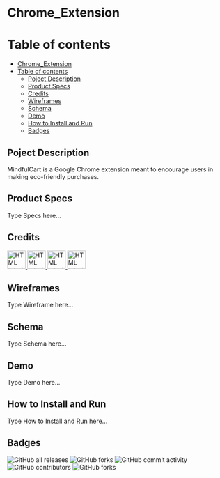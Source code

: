 # Chrome_Extension 

# Table of contents
- [Chrome\_Extension](#chrome_extension)
- [Table of contents](#table-of-contents)
  - [Poject Description ](#poject-description-)
  - [Product Specs ](#product-specs-)
  - [Credits ](#credits-)
  - [Wireframes ](#wireframes-)
  - [Schema ](#schema-)
  - [Demo ](#demo-)
  - [How to Install and Run ](#how-to-install-and-run-)
  - [Badges ](#badges-)

## Poject Description <a name="Description"></a>
MindfulCart is a Google Chrome extension meant to encourage users in making eco-friendly purchases.

## Product Specs <a name="Specs"></a>
Type Specs here...

## Credits <a name="team"></a>
<a href="https://github.com/TibaAlanssari">
  <img src="https://avatars.githubusercontent.com/u/55297857?v=4" alt="HTML tutorial" style="width:42px;height:42px;">
</a> 
<a href="https://https://github.com/Commando-Brando">
  <img src="https://avatars.githubusercontent.com/u/60548867?v=4" alt="HTML tutorial" style="width:42px;height:42px;">
</a> 
<a href="https://github.com/ecalde">
  <img src="https://avatars.githubusercontent.com/u/80291680?v=4" alt="HTML tutorial" style="width:42px;height:42px;">
</a> 
<a href="https://github.com/wgalindo1453">

  <img src="https://avatars.githubusercontent.com/u/37806859?v=4" alt="HTML tutorial" style="width:42px;height:42px;">
</a> 

## Wireframes <a name="wireframe"></a>
Type Wireframe here...

## Schema <a name="schema"></a>
Type Schema here...

## Demo <a name="demo"></a>
Type Demo here...

## How to Install and Run <a name="install"></a>
Type How to Install and Run here...

## Badges <a name="bandges"></a>
![GitHub all releases](https://img.shields.io/github/downloads/ecalde/Chrome_Extension/total?logo=GitHub&style=flat-square)
![GitHub forks](https://img.shields.io/github/forks/ecalde/Chrome_Extension?style=flat-square)
![GitHub commit activity](https://img.shields.io/github/commit-activity/w/ecalde/Chrome_Extension?style=flat-square)
![GitHub contributors](https://img.shields.io/github/contributors/ecalde/Chrome_Extension?style=flat-square)
![GitHub forks](https://img.shields.io/github/forks/ecalde/Chrome_Extension?style=flat-square)
